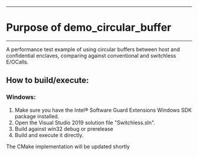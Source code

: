 ------------------------
# Purpose of demo_circular_buffer
------------------------

A performance test example of using circular buffers between host and confidential enclaves, comparing against conventional and switchless E/OCalls.

## How to build/execute:
### Windows:
1. Make sure you have the Intel® Software Guard Extensions Windows SDK package installed.
1. Open the Visual Studio 2019 solution file "Switchless.sln". 
1. Build against win32 debug or prerelease
1. Build and execute it directly.

The CMake implementation will be updated shortly
